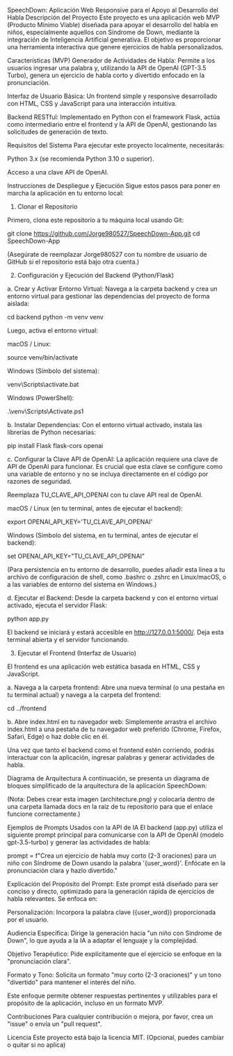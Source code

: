 SpeechDown: Aplicación Web Responsive para el Apoyo al Desarrollo del Habla
Descripción del Proyecto
Este proyecto es una aplicación web MVP (Producto Mínimo Viable) diseñada para apoyar el desarrollo del habla en niños, especialmente aquellos con Síndrome de Down, mediante la integración de Inteligencia Artificial generativa. El objetivo es proporcionar una herramienta interactiva que genere ejercicios de habla personalizados.

Características (MVP)
Generador de Actividades de Habla: Permite a los usuarios ingresar una palabra y, utilizando la API de OpenAI (GPT-3.5 Turbo), genera un ejercicio de habla corto y divertido enfocado en la pronunciación.

Interfaz de Usuario Básica: Un frontend simple y responsive desarrollado con HTML, CSS y JavaScript para una interacción intuitiva.

Backend RESTful: Implementado en Python con el framework Flask, actúa como intermediario entre el frontend y la API de OpenAI, gestionando las solicitudes de generación de texto.

Requisitos del Sistema
Para ejecutar este proyecto localmente, necesitarás:

Python 3.x (se recomienda Python 3.10 o superior).

Acceso a una clave API de OpenAI.

Instrucciones de Despliegue y Ejecución
Sigue estos pasos para poner en marcha la aplicación en tu entorno local:

1. Clonar el Repositorio

Primero, clona este repositorio a tu máquina local usando Git:

git clone https://github.com/Jorge980527/SpeechDown-App.git
cd SpeechDown-App

(Asegúrate de reemplazar Jorge980527 con tu nombre de usuario de GitHub si el repositorio está bajo otra cuenta.)

2. Configuración y Ejecución del Backend (Python/Flask)

a. Crear y Activar Entorno Virtual:
Navega a la carpeta backend y crea un entorno virtual para gestionar las dependencias del proyecto de forma aislada:

cd backend
python -m venv venv

Luego, activa el entorno virtual:

macOS / Linux:

source venv/bin/activate

Windows (Símbolo del sistema):

venv\Scripts\activate.bat

Windows (PowerShell):

.\venv\Scripts\Activate.ps1

b. Instalar Dependencias:
Con el entorno virtual activado, instala las librerías de Python necesarias:

pip install Flask flask-cors openai

c. Configurar la Clave API de OpenAI:
La aplicación requiere una clave de API de OpenAI para funcionar. Es crucial que esta clave se configure como una variable de entorno y no se incluya directamente en el código por razones de seguridad.

Reemplaza TU_CLAVE_API_OPENAI con tu clave API real de OpenAI.

macOS / Linux (en tu terminal, antes de ejecutar el backend):

export OPENAI_API_KEY='TU_CLAVE_API_OPENAI'

Windows (Símbolo del sistema, en tu terminal, antes de ejecutar el backend):

set OPENAI_API_KEY="TU_CLAVE_API_OPENAI"

(Para persistencia en tu entorno de desarrollo, puedes añadir esta línea a tu archivo de configuración de shell, como .bashrc o .zshrc en Linux/macOS, o a las variables de entorno del sistema en Windows.)

d. Ejecutar el Backend:
Desde la carpeta backend y con el entorno virtual activado, ejecuta el servidor Flask:

python app.py

El backend se iniciará y estará accesible en http://127.0.0.1:5000/. Deja esta terminal abierta y el servidor funcionando.

3. Ejecutar el Frontend (Interfaz de Usuario)

El frontend es una aplicación web estática basada en HTML, CSS y JavaScript.

a. Navega a la carpeta frontend:
Abre una nueva terminal (o una pestaña en tu terminal actual) y navega a la carpeta del frontend:

cd ../frontend

b. Abre index.html en tu navegador web:
Simplemente arrastra el archivo index.html a una pestaña de tu navegador web preferido (Chrome, Firefox, Safari, Edge) o haz doble clic en él.

Una vez que tanto el backend como el frontend estén corriendo, podrás interactuar con la aplicación, ingresar palabras y generar actividades de habla.

Diagrama de Arquitectura
A continuación, se presenta un diagrama de bloques simplificado de la arquitectura de la aplicación SpeechDown:

(Nota: Debes crear esta imagen (architecture.png) y colocarla dentro de una carpeta llamada docs en la raíz de tu repositorio para que el enlace funcione correctamente.)

Ejemplos de Prompts Usados con la API de IA
El backend (app.py) utiliza el siguiente prompt principal para comunicarse con la API de OpenAI (modelo gpt-3.5-turbo) y generar las actividades de habla:

prompt = f"Crea un ejercicio de habla muy corto (2-3 oraciones) para un niño con Síndrome de Down usando la palabra '{user_word}'. Enfócate en la pronunciación clara y hazlo divertido."

Explicación del Propósito del Prompt:
Este prompt está diseñado para ser conciso y directo, optimizado para la generación rápida de ejercicios de habla relevantes. Se enfoca en:

Personalización: Incorpora la palabra clave ({user_word}) proporcionada por el usuario.

Audiencia Específica: Dirige la generación hacia "un niño con Síndrome de Down", lo que ayuda a la IA a adaptar el lenguaje y la complejidad.

Objetivo Terapéutico: Pide explícitamente que el ejercicio se enfoque en la "pronunciación clara".

Formato y Tono: Solicita un formato "muy corto (2-3 oraciones)" y un tono "divertido" para mantener el interés del niño.

Este enfoque permite obtener respuestas pertinentes y utilizables para el propósito de la aplicación, incluso en un formato MVP.

Contribuciones
Para cualquier contribución o mejora, por favor, crea un "issue" o envía un "pull request".

Licencia
Este proyecto está bajo la licencia MIT. (Opcional, puedes cambiar o quitar si no aplica)
